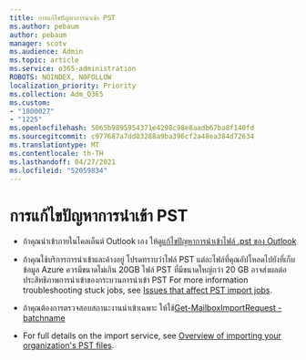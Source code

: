 ```yaml
---
title: การแก้ไขปัญหาการนําเข้า PST
ms.author: pebaum
author: pebaum
manager: scotv
ms.audience: Admin
ms.topic: article
ms.service: o365-administration
ROBOTS: NOINDEX, NOFOLLOW
localization_priority: Priority
ms.collection: Adm_O365
ms.custom:
- "1800027"
- "1225"
ms.openlocfilehash: 5065b9895954371e4298c98e8aadb67ba8f140fd
ms.sourcegitcommit: c977687a7dd03288a9ba396cf2a48ea384d72634
ms.translationtype: MT
ms.contentlocale: th-TH
ms.lasthandoff: 04/27/2021
ms.locfileid: "52059834"
---
```

# <a name="troubleshooting-pst-import-issues"></a>การแก้ไขปัญหาการนําเข้า PST

- ถ้าคุณนําเข้าภายในไคลเอ็นต์ Outlook เอง ให้ดู[แก้ไขปัญหาการนําเข้าไฟล์ .pst ของ Outlook](https://support.office.com/article/Fix-problems-importing-an-Outlook-pst-file-2d2e50dc-5c36-4ab2-ab50-f1be733b3d6e)

- ถ้าคุณใช้บริการการนําเข้าและค้างอยู่ โปรดทราบว่าไฟล์ PST แต่ละไฟล์ที่คุณอัปโหลดไปยังที่เก็บข้อมูล Azure ควรมีขนาดไม่เกิน 20GB ไฟล์ PST ที่มีขนาดใหญ่กว่า 20 GB อาจส่งผลต่อประสิทธิภาพการนําเข้าของกระบวนการนําเข้า PST For more information troubleshooting stuck jobs, see [Issues that affect PST import jobs](https://docs.microsoft.com/office365/troubleshoot/pst-import-service/issues-with-pst-import-job).

- ถ้าคุณต้องการตรวจสอบสถานะงานนําเข้าเฉพาะ ให้ใช้[Get-MailboxImportRequest -batchname](https://docs.microsoft.com/powershell/module/exchange/mailboxes/get-mailboximportrequest)

- For full details on the import service, see [Overview of importing your organization's PST files](https://docs.microsoft.com/microsoft-365/compliance/importing-pst-files-to-office-365?view=o365-worldwide).

